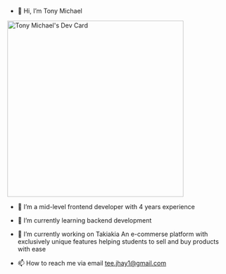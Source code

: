 - 👋 Hi, I’m Tony Michael

<a href="https://app.daily.dev/tonymike"><img src="https://api.daily.dev/devcards/ac476e766fa94b8fbbeb04256cfd12f9.png?r=l5c" width="400" alt="Tony Michael's Dev Card"/></a>

- 👀 I’m a mid-level frontend developer with 4 years experience

- 🌱 I’m currently learning backend development 

- 🔭 I’m currently working on Takiakia An e-commerse platform with exclusively unique features helping students to sell and buy products with ease

- 📫 How to reach me via email tee.jhay1@gmail.com

<!---
TonyMike/TonyMike is a ✨ special ✨ repository because its `README.md` (this file) appears on your GitHub profile.
You can click the Preview link to take a look at your changes.
--->
